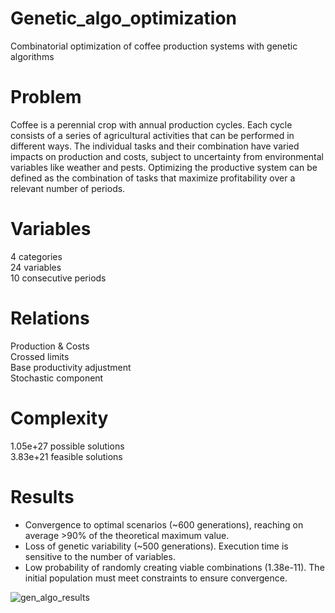 # Genetic_algo_optimization
Combinatorial optimization of coffee production systems with genetic algorithms

# Problem
Coffee is a perennial crop with annual production cycles. Each cycle consists of a series of agricultural activities that can be performed in different ways. The individual tasks and their combination have varied impacts on production and costs, subject to uncertainty from environmental variables like weather and pests. Optimizing the productive system can be defined as the combination of tasks that maximize profitability over a relevant number of periods.

# Variables
4 categories  
24 variables  
10 consecutive periods

# Relations
Production & Costs  
Crossed limits  
Base productivity adjustment  
Stochastic component  

# Complexity
1.05e+27 possible solutions  
3.83e+21 feasible solutions

# Results
* Convergence to optimal scenarios (~600 generations), reaching on average >90% of the theoretical maximum value.
* Loss of genetic variability (~500 generations). Execution time is sensitive to the number of variables.
* Low probability of randomly creating viable combinations (1.38e-11). The initial population must meet constraints to ensure convergence.

![gen_algo_results](https://github.com/daniel-alpizar/Genetic_algo_optimization/assets/67352643/bd846d05-2097-4c13-aa34-0f5bc1ef93cf)
